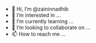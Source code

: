 - 👋 Hi, I’m @zaininnadhib
- 👀 I’m interested in ...
- 🌱 I’m currently learning ...
- 💞️ I’m looking to collaborate on ...
- 📫 How to reach me ...

<!---
zaininnadhib/zaininnadhib is a ✨ special ✨ repository because its `README.md` (this file) appears on your GitHub profile.
You can click the Preview link to take a look at your changes.
--->
